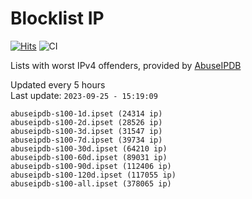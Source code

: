 # Blocklist IP

[![Hits](https://hits.seeyoufarm.com/api/count/incr/badge.svg?url=https%3A%2F%2Fgithub.com%2Fborestad%2Fblocklist-ip%2F&count_bg=%2379C83D&title_bg=%23555555&icon=&icon_color=%23E7E7E7&title=hits&edge_flat=false)](https://hits.seeyoufarm.com)  ![CI](https://img.shields.io/github/workflow/status/borestad/blocklist-ip/CI?style=flat-square)

Lists with worst IPv4 offenders, provided by [AbuseIPDB](https://www.abuseipdb.com/)

<!-- FOOTER-PLACEHOLDER -->
Updated every 5 hours<br>
Last update: `2023-09-25 - 15:19:09`
```
abuseipdb-s100-1d.ipset (24314 ip)
abuseipdb-s100-2d.ipset (28526 ip)
abuseipdb-s100-3d.ipset (31547 ip)
abuseipdb-s100-7d.ipset (39734 ip)
abuseipdb-s100-30d.ipset (64210 ip)
abuseipdb-s100-60d.ipset (89031 ip)
abuseipdb-s100-90d.ipset (112406 ip)
abuseipdb-s100-120d.ipset (117055 ip)
abuseipdb-s100-all.ipset (378065 ip)
```
